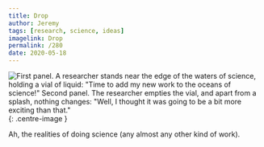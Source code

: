 ```yaml
---
title: Drop
author: Jeremy
tags: [research, science, ideas]
imagelink: Drop
permalink: /280
date: 2020-05-18
---
```


![First panel. A researcher stands near the edge of the waters of science, holding a vial of liquid: "Time to add my new work to the oceans of science!" Second panel. The researcher empties the vial, and apart from a splash, nothing changes: "Well, I thought it was going to be a bit more exciting than that."](https://res.cloudinary.com/dh3hm8pb7/image/upload/c_scale,q_auto:best,w_615/v1535842782/Handwaving/Published/Drop.png){: .centre-image }

Ah, the realities of doing science (any almost any other kind of work).
